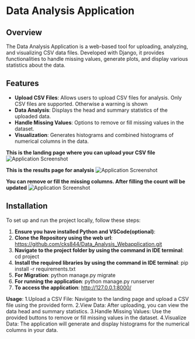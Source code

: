 # Data Analysis Application

## Overview

The Data Analysis Application is a web-based tool for uploading, analyzing, and visualizing CSV data files. Developed with Django, it provides functionalities to handle missing values, generate plots, and display various statistics about the data.

## Features

- **Upload CSV Files**: Allows users to upload CSV files for analysis. Only CSV files are supported. Otherwise a warning is shown
- **Data Analysis**: Displays the head and summary statistics of the uploaded data.
- **Handle Missing Values**: Options to remove or fill missing values in the dataset.  
- **Visualization**: Generates histograms and combined histograms of numerical columns in the data.

**This is the landing page where you can upload your CSV file**
![Application Screenshot](images/landing.png)

**This is the results page for analysis**
![Application Screenshot](images/r1.png)

**You can remove or fill the missing columns. After filling the count will be updated**
![Application Screenshot](images/r2.png)

## Installation

To set up and run the project locally, follow these steps:

1. **Ensure you have installed Python and VSCode(optional)**:
2.  **Clone the Repository using the web url**:
   https://github.com/cks844/Data_Analysis_Webapplication.git
3. **Navigate to the project folder by using the command in IDE terminal**:
   cd project
4. **Install the required libraries by using the command in IDE terminal**:
   pip install -r requirements.txt
5. **For Migration**:
   python manage.py migrate
6. **For running the application**:
   python manage.py runserver
7. **To access the application**:
   http://127.0.0.1:8000/

**Usage**:
1.Upload a CSV File: Navigate to the landing page and upload a CSV file using the provided form.
2.View Data: After uploading, you can view the data head and summary statistics.
3.Handle Missing Values: Use the provided buttons to remove or fill missing values in the dataset.
4.Visualize Data: The application will generate and display histograms for the numerical columns in your data.

   

